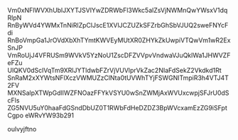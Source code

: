 Vm0xNFlWVXhUblJXYTJSVlYwZDRWbFl3Wkc5alZsVjNWMnQwYWsxV1dqRlpN
RnByWVd4YWMxTnNiRlZpClJscE1XVlJCZUZkSFZrbGhSbVJUQ2sweFNYcFdi
RnBoVmpGa1JrOVdXbXhTYmtKWVEyMUtXR0ZHYkZkUwpiVTQwVm1wR2ExSnJP
VmRoUjJ4VFRUSm9WVkV5YzNoU1ZscDFZVVpvVndwaVJuQklWa1JHWVZFeFZu
UlQKV0dSclVqTm9XRlJYTldwbFZrVjVUVlprVkZac2NIaFdSekZ2Vkdkd1Rt
SnRaM2xXYWtsNFlXczVWMUZzClNta0tUVWhTYjFSWGNITmpiR3h4VTJ4T2FV
MXNSalpXTWpGdllWZFNOazFFYkVSYU0wSnZWMjAxWVUxcwpjSFJrU0dScFls
ZG5NVU5uY0haaFdGSndDbUZ0T1RWbFdHeDZDZ3BpWVcxamEzZG9iSFptCgpo
eWRvYW93b291

oulvyjftno